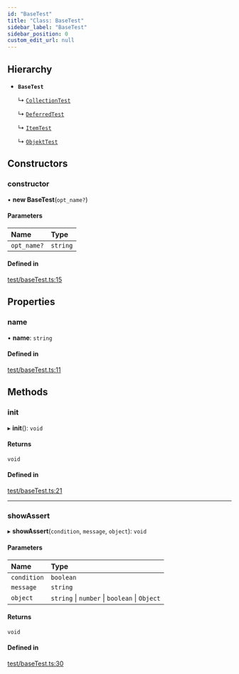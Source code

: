 ```yaml
---
id: "BaseTest"
title: "Class: BaseTest"
sidebar_label: "BaseTest"
sidebar_position: 0
custom_edit_url: null
---
```


## Hierarchy

- **`BaseTest`**

  ↳ [`CollectionTest`](CollectionTest.md)

  ↳ [`DeferredTest`](DeferredTest.md)

  ↳ [`ItemTest`](ItemTest.md)

  ↳ [`ObjektTest`](ObjektTest.md)

## Constructors

### constructor

• **new BaseTest**(`opt_name?`)

#### Parameters

| Name | Type |
| :------ | :------ |
| `opt_name?` | `string` |

#### Defined in

[test/baseTest.ts:15](https://bitbucket.org/siposdani87/sui-js/src/5c73bef/src/test/baseTest.ts#lines-15)

## Properties

### name

• **name**: `string`

#### Defined in

[test/baseTest.ts:11](https://bitbucket.org/siposdani87/sui-js/src/5c73bef/src/test/baseTest.ts#lines-11)

## Methods

### init

▸ **init**(): `void`

#### Returns

`void`

#### Defined in

[test/baseTest.ts:21](https://bitbucket.org/siposdani87/sui-js/src/5c73bef/src/test/baseTest.ts#lines-21)

___

### showAssert

▸ **showAssert**(`condition`, `message`, `object`): `void`

#### Parameters

| Name | Type |
| :------ | :------ |
| `condition` | `boolean` |
| `message` | `string` |
| `object` | `string` \| `number` \| `boolean` \| `Object` |

#### Returns

`void`

#### Defined in

[test/baseTest.ts:30](https://bitbucket.org/siposdani87/sui-js/src/5c73bef/src/test/baseTest.ts#lines-30)
